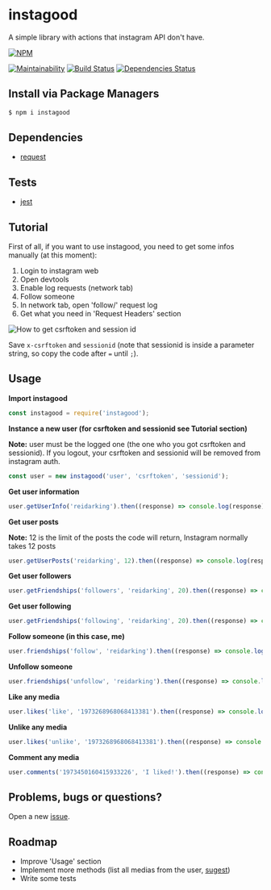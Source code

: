 # instagood

A simple library with actions that instagram API don't have.

[![NPM](https://nodei.co/npm/instagood.png)](https://nodei.co/npm/instagood/)

[![Maintainability](https://api.codeclimate.com/v1/badges/8800bfa9d98622e8d86e/maintainability)](https://codeclimate.com/github/reidark/instagood/maintainability)
[![Build Status](https://travis-ci.org/reidark/instagood.png)](https://travis-ci.org/reidark/instagood)
[![Dependencies Status](https://david-dm.org/reidark/instagood.svg)](https://david-dm.org/reidark/instagood)

## Install via Package Managers

```sh
$ npm i instagood
```

## Dependencies

- [request](https://github.com/request/request)

## Tests

- [jest](https://github.com/facebook/jest)

## Tutorial

First of all, if you want to use instagood, you need to get some infos manually (at this moment):

1. Login to instagram web
2. Open devtools
3. Enable log requests (network tab)
4. Follow someone
5. In network tab, open 'follow/' request log
6. Get what you need in 'Request Headers' section

![How to get csrftoken and session id](https://raw.githubusercontent.com/reidark/instagood/master/tutorial/img/getting.jpg)

Save `x-csrftoken` and `sessionid` (note that sessionid is inside a parameter string, so copy the code after `=` until `;`).

## Usage

**Import instagood**

```javascript
const instagood = require('instagood');
```

**Instance a new user (for csrftoken and sessionid see Tutorial section)**

**Note:** user must be the logged one (the one who you got csrftoken and sessionid). If you logout, your csrftoken and sessionid will be removed from instagram auth.

```javascript
const user = new instagood('user', 'csrftoken', 'sessionid');
```

**Get user information**

```javascript
user.getUserInfo('reidarking').then((response) => console.log(response), (err) => console.log(err));
```

**Get user posts**

**Note:** 12 is the limit of the posts the code will return, Instagram normally takes 12 posts

```javascript
user.getUserPosts('reidarking', 12).then((response) => console.log(response), (err) => console.log(err));
```

**Get user followers**

```javascript
user.getFriendships('followers', 'reidarking', 20).then((response) => console.log(response.followers), (err) => console.log(err));
```

**Get user following**

```javascript
user.getFriendships('following', 'reidarking', 20).then((response) => console.log(response.followers), (err) => console.log(err));
```

**Follow someone (in this case, me)**

```javascript
user.friendships('follow', 'reidarking').then((response) => console.log(response), (err) => console.log(err));
```

**Unfollow someone**

```javascript
user.friendships('unfollow', 'reidarking').then((response) => console.log(response), (err) => console.log(err));
```

**Like any media**

```javascript
user.likes('like', '1973268968068413381').then((response) => console.log(response), (err) => console.log(err));
```

**Unlike any media**

```javascript
user.likes('unlike', '1973268968068413381').then((response) => console.log(response), (err) => console.log(err));
```

**Comment any media**

```javascript
user.comments('1973450160415933226', 'I liked!').then((response) => console.log(response), (err) => console.log(err));
```

## Problems, bugs or questions?

Open a new [issue](https://github.com/reidark/instagood/issues).

## Roadmap

- Improve 'Usage' section
- Implement more methods (list all medias from the user, [sugest](https://github.com/reidark/instagood/issues))
- Write some tests
